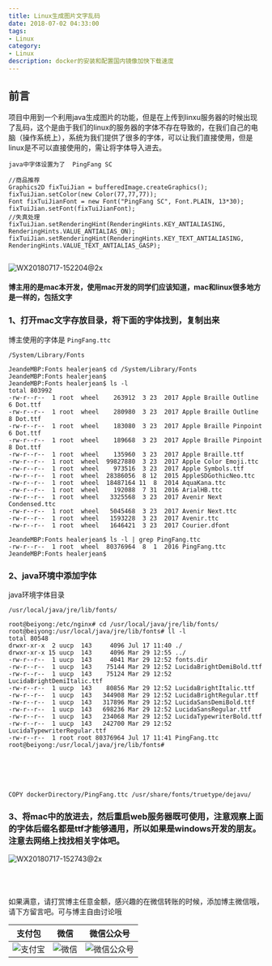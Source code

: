 ```yaml
---
title: Linux生成图片文字乱码
date: 2018-07-02 04:33:00
tags: 
- Linux
category: 
- Linux
description: docker的安装和配置国内镜像加快下载速度
---
```

<!-- image url 
https://raw.githubusercontent.com/HealerJean/HealerJean.github.io/master/blogImages
　　首行缩进
<font color="red">  </font>
-->

## 前言

项目中用到一个利用java生成图片的功能，但是在上传到linxu服务器的时候出现了乱码，这个是由于我们的linux的服务器的字体不存在导致的，在我们自己的电脑（操作系统上），系统为我们提供了很多的字体，可以让我们直接使用，但是linux是不可以直接使用的，需让将字体导入进去。


```
java中字体设置为了  PingFang SC

//商品推荐
Graphics2D fixTuiJian = bufferedImage.createGraphics();
fixTuiJian.setColor(new Color(77,77,77));
Font fixTuiJianFont = new Font("PingFang SC", Font.PLAIN, 13*30);
fixTuiJian.setFont(fixTuiJianFont);
//失真处理
fixTuiJian.setRenderingHint(RenderingHints.KEY_ANTIALIASING, RenderingHints.VALUE_ANTIALIAS_ON);
fixTuiJian.setRenderingHint(RenderingHints.KEY_TEXT_ANTIALIASING, RenderingHints.VALUE_TEXT_ANTIALIAS_GASP);


```

![WX20180717-152204@2x](https://raw.githubusercontent.com/HealerJean/HealerJean.github.io/master/blogImages/WX20180717-152204@2x.png)


####  博主用的是mac本开发，使用mac开发的同学们应该知道，mac和linux很多地方是一样的，包括文字

### 1、打开mac文字存放目录，将下面的字体找到，复制出来

博主使用的字体是 `PingFang.ttc`
```
/System/Library/Fonts

JeandeMBP:Fonts healerjean$ cd /System/Library/Fonts
JeandeMBP:Fonts healerjean$ 
JeandeMBP:Fonts healerjean$ ls -l
total 803992
-rw-r--r--  1 root  wheel    263912  3 23  2017 Apple Braille Outline 6 Dot.ttf
-rw-r--r--  1 root  wheel    280980  3 23  2017 Apple Braille Outline 8 Dot.ttf
-rw-r--r--  1 root  wheel    183080  3 23  2017 Apple Braille Pinpoint 6 Dot.ttf
-rw-r--r--  1 root  wheel    189668  3 23  2017 Apple Braille Pinpoint 8 Dot.ttf
-rw-r--r--  1 root  wheel    135960  3 23  2017 Apple Braille.ttf
-rw-r--r--  1 root  wheel  99827880  3 23  2017 Apple Color Emoji.ttc
-rw-r--r--  1 root  wheel    973516  3 23  2017 Apple Symbols.ttf
-rw-r--r--  1 root  wheel  28386056  8 12  2015 AppleSDGothicNeo.ttc
-rw-r--r--  1 root  wheel  18487164 11  8  2014 AquaKana.ttc
-rw-r--r--  1 root  wheel    192088  7 31  2016 ArialHB.ttc
-rw-r--r--  1 root  wheel   3325568  3 23  2017 Avenir Next Condensed.ttc
-rw-r--r--  1 root  wheel   5045468  3 23  2017 Avenir Next.ttc
-rw-r--r--  1 root  wheel   1593228  3 23  2017 Avenir.ttc
-rw-r--r--  1 root  wheel   1646421  3 23  2017 Courier.dfont

JeandeMBP:Fonts healerjean$ ls -l | grep PingFang.ttc
-rw-r--r--  1 root  wheel  80376964  8  1  2016 PingFang.ttc
JeandeMBP:Fonts healerjean$ 

```


### 2、java环境中添加字体

java环境字体目录

```
/usr/local/java/jre/lib/fonts/

root@beiyong:/etc/nginx# cd /usr/local/java/jre/lib/fonts/
root@beiyong:/usr/local/java/jre/lib/fonts# ll -l
total 80548
drwxr-xr-x  2 uucp  143     4096 Jul 17 11:40 ./
drwxr-xr-x 15 uucp  143     4096 Mar 29 12:55 ../
-rw-r--r--  1 uucp  143     4041 Mar 29 12:52 fonts.dir
-rw-r--r--  1 uucp  143    75144 Mar 29 12:52 LucidaBrightDemiBold.ttf
-rw-r--r--  1 uucp  143    75124 Mar 29 12:52 LucidaBrightDemiItalic.ttf
-rw-r--r--  1 uucp  143    80856 Mar 29 12:52 LucidaBrightItalic.ttf
-rw-r--r--  1 uucp  143   344908 Mar 29 12:52 LucidaBrightRegular.ttf
-rw-r--r--  1 uucp  143   317896 Mar 29 12:52 LucidaSansDemiBold.ttf
-rw-r--r--  1 uucp  143   698236 Mar 29 12:52 LucidaSansRegular.ttf
-rw-r--r--  1 uucp  143   234068 Mar 29 12:52 LucidaTypewriterBold.ttf
-rw-r--r--  1 uucp  143   242700 Mar 29 12:52 LucidaTypewriterRegular.ttf
-rw-r--r--  1 root root 80376964 Jul 17 11:41 PingFang.ttc
root@beiyong:/usr/local/java/jre/lib/fonts# 






COPY dockerDirectory/PingFang.ttc /usr/share/fonts/truetype/dejavu/
```

### 3、将mac中的放进去，然后重启web服务器既可使用，注意观察上面的字体后缀名都是ttf才能够通用，所以如果是windows开发的朋友。注意去网络上找找相关字体吧。


![WX20180717-152743@2x](https://raw.githubusercontent.com/HealerJean/HealerJean.github.io/master/blogImages/WX20180717-152743@2x.png)


<br/><br/><br/>
如果满意，请打赏博主任意金额，感兴趣的在微信转账的时候，添加博主微信哦， 请下方留言吧。可与博主自由讨论哦

|支付包 | 微信|微信公众号|
|:-------:|:-------:|:------:|
|![支付宝](https://raw.githubusercontent.com/HealerJean/HealerJean.github.io/master/assets/img/tctip/alpay.jpg) | ![微信](https://raw.githubusercontent.com/HealerJean/HealerJean.github.io/master/assets/img/tctip/weixin.jpg)|![微信公众号](https://raw.githubusercontent.com/HealerJean/HealerJean.github.io/master/assets/img/my/qrcode_for_gh_a23c07a2da9e_258.jpg)|




<!-- Gitalk 评论 start  -->

<link rel="stylesheet" href="https://unpkg.com/gitalk/dist/gitalk.css">
<script src="https://unpkg.com/gitalk@latest/dist/gitalk.min.js"></script> 
<div id="gitalk-container"></div>    
 <script type="text/javascript">
    var gitalk = new Gitalk({
		clientID: `1d164cd85549874d0e3a`,
		clientSecret: `527c3d223d1e6608953e835b547061037d140355`,
		repo: `HealerJean.github.io`,
		owner: 'HealerJean',
		admin: ['HealerJean'],
		id: 'md22n0KvWJHSaIhK',
    });
    gitalk.render('gitalk-container');
</script> 

<!-- Gitalk end -->

